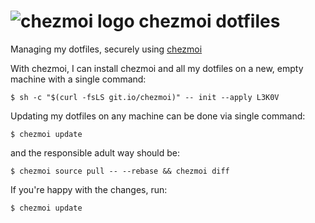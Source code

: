 # ![chezmoi logo](assets/images/logo-144px.svg) chezmoi dotfiles

Managing my dotfiles, securely using [chezmoi](https://chezmoi.io)

With chezmoi, I can install chezmoi and all my dotfiles on a new, empty machine
with a single command:

```console
$ sh -c "$(curl -fsLS git.io/chezmoi)" -- init --apply L3K0V
```

Updating my dotfiles on any machine can be done via single command:

```console
$ chezmoi update
```

and the responsible adult way should be:

```console
$ chezmoi source pull -- --rebase && chezmoi diff
```

If you're happy with the changes, run:

```console
$ chezmoi update
```
